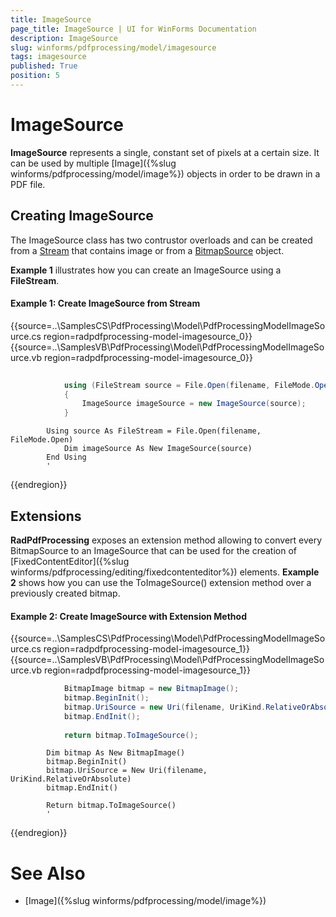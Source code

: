 ```yaml
---
title: ImageSource
page_title: ImageSource | UI for WinForms Documentation
description: ImageSource
slug: winforms/pdfprocessing/model/imagesource
tags: imagesource
published: True
position: 5
---
```


# ImageSource

__ImageSource__ represents a single, constant set of pixels at a certain size. It can be used by multiple [Image]({%slug winforms/pdfprocessing/model/image%}) objects in order to be drawn in a PDF file.

## Creating ImageSource

The ImageSource class has two contrustor overloads and can be created from a [Stream](http://msdn.microsoft.com/en-us/library/system.io.stream(v=vs.110).aspx) that contains image or from a [BitmapSource](http://msdn.microsoft.com/en-us/library/system.windows.media.imaging.bitmapsource(v=vs.110).aspx) object.

__Example 1__ illustrates how you can create an ImageSource using a __FileStream__.

#### Example 1: Create ImageSource from Stream

{{source=..\SamplesCS\PdfProcessing\Model\PdfProcessingModelImageSource.cs region=radpdfprocessing-model-imagesource_0}} 
{{source=..\SamplesVB\PdfProcessing\Model\PdfProcessingModelImageSource.vb region=radpdfprocessing-model-imagesource_0}} 

````C#
            
            using (FileStream source = File.Open(filename, FileMode.Open))
            {
                ImageSource imageSource = new ImageSource(source);
            }
````
````VB.NET
        Using source As FileStream = File.Open(filename, FileMode.Open)
            Dim imageSource As New ImageSource(source)
        End Using
        '
````

{{endregion}}

## Extensions

__RadPdfProcessing__ exposes an extension method allowing to convert every BitmapSource to an ImageSource that can be used for the creation of   [FixedContentEditor]({%slug winforms/pdfprocessing/editing/fixedcontenteditor%}) elements. __Example 2__ shows how you can use the ToImageSource() extension method over a previously created bitmap.

#### Example 2: Create ImageSource with Extension Method

{{source=..\SamplesCS\PdfProcessing\Model\PdfProcessingModelImageSource.cs region=radpdfprocessing-model-imagesource_1}} 
{{source=..\SamplesVB\PdfProcessing\Model\PdfProcessingModelImageSource.vb region=radpdfprocessing-model-imagesource_1}} 

````C#
            BitmapImage bitmap = new BitmapImage();
            bitmap.BeginInit();
            bitmap.UriSource = new Uri(filename, UriKind.RelativeOrAbsolute);
            bitmap.EndInit();
        
            return bitmap.ToImageSource();
````
````VB.NET
        Dim bitmap As New BitmapImage()
        bitmap.BeginInit()
        bitmap.UriSource = New Uri(filename, UriKind.RelativeOrAbsolute)
        bitmap.EndInit()

        Return bitmap.ToImageSource()
        '
````

{{endregion}} 

# See Also

 * [Image]({%slug winforms/pdfprocessing/model/image%})
